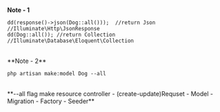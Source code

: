 **Note - 1** 
```
dd(response()->json(Dog::all()));  //return Json //Illuminate\Http\JsonResponse
dd(Dog::all()); //return Collection   //Illuminate\Database\Eloquent\Collection
```

<br/>
**Note - 2**

```
php artisan make:model Dog --all
```

<br/>
**--all flag make resource controller - (create-update)Requset - Model - Migration - Factory - Seeder**
